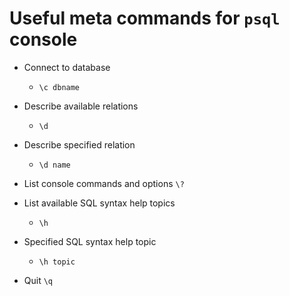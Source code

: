 # Useful meta commands for `psql` console

- Connect to database
  - `\c dbname`

- Describe available relations
  - `\d`

- Describe specified relation
  - `\d name`

- List console commands and options
  `\?`

- List available SQL syntax help topics
  - `\h`

- Specified SQL syntax help topic
  - `\h topic`

- Quit
  `\q`
